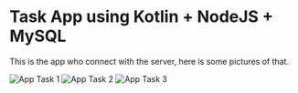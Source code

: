 # Task App using Kotlin + NodeJS + MySQL

This is the app who connect with the server, here is some pictures of that.

![App Task 1](https://github.com/Richi-Mi/android_app_tasks/blob/img/IMG1.jpeg)
![App Task 2](https://github.com/Richi-Mi/android_app_tasks/blob/img/IMG2.jpeg)
![App Task 3](https://github.com/Richi-Mi/android_app_tasks/blob/img/IMG3.jpeg)